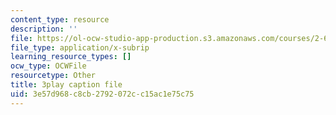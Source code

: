 ```yaml
---
content_type: resource
description: ''
file: https://ol-ocw-studio-app-production.s3.amazonaws.com/courses/2-627-fundamentals-of-photovoltaics-fall-2013/3e57d968c8cb2792072cc15ac1e75c75_uLbqhIp3ahc.srt
file_type: application/x-subrip
learning_resource_types: []
ocw_type: OCWFile
resourcetype: Other
title: 3play caption file
uid: 3e57d968-c8cb-2792-072c-c15ac1e75c75
---
```

